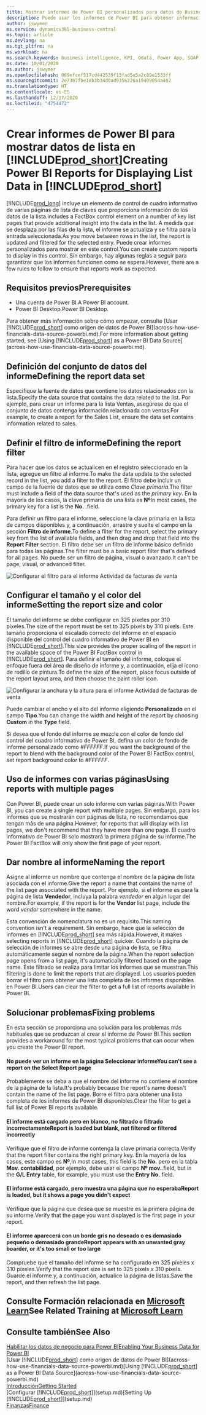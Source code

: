 ```yaml
---
title: Mostrar informes de Power BI personalizados para datos de Business Central | Documentos de Microsoft
description: Puede usar los informes de Power BI para obtener información adicional sobre los datos en las listas.
author: jswymer
ms.service: dynamics365-business-central
ms.topic: article
ms.devlang: na
ms.tgt_pltfrm: na
ms.workload: na
ms.search.keywords: business intelligence, KPI, Odata, Power App, SOAP, analysis
ms.date: 10/01/2020
ms.author: jswymer
ms.openlocfilehash: 069efcef517cd442539f13fad5e5a2c89e1533ff
ms.sourcegitcommit: 2e7307fbe1eb3b34d0ad9356226a19409054a402
ms.translationtype: HT
ms.contentlocale: es-ES
ms.lasthandoff: 12/17/2020
ms.locfileid: "4754472"
---
```

# <a name="creating-power-bi-reports-for-displaying-list-data-in-prod_short"></a><span data-ttu-id="e8361-103">Crear informes de Power BI para mostrar datos de lista en [!INCLUDE[prod_short](includes/prod_short.md)]</span><span class="sxs-lookup"><span data-stu-id="e8361-103">Creating Power BI Reports for Displaying List Data in [!INCLUDE[prod_short](includes/prod_short.md)]</span></span>

[!INCLUDE[prod_long](includes/prod_long.md)] <span data-ttu-id="e8361-104">incluye un elemento de control de cuadro informativo de varias páginas de lista de claves que proporciona información de los datos de la lista.</span><span class="sxs-lookup"><span data-stu-id="e8361-104">includes a FactBox control element on a number of key list pages that provide additional insight into the data in the list.</span></span> <span data-ttu-id="e8361-105">A medida que se desplaza por las filas de la lista, el informe se actualiza y se filtra para la entrada seleccionada.</span><span class="sxs-lookup"><span data-stu-id="e8361-105">As you move between rows in the list, the report is updated and filtered for the selected entry.</span></span> <span data-ttu-id="e8361-106">Puede crear informes personalizados para mostrar en este control.</span><span class="sxs-lookup"><span data-stu-id="e8361-106">You can create custom reports to display in this control.</span></span> <span data-ttu-id="e8361-107">Sin embargo, hay algunas reglas a seguir para garantizar que los informes funcionen como se espera.</span><span class="sxs-lookup"><span data-stu-id="e8361-107">However, there are a few rules to follow to ensure that reports work as expected.</span></span>  

## <a name="prerequisites"></a><span data-ttu-id="e8361-108">Requisitos previos</span><span class="sxs-lookup"><span data-stu-id="e8361-108">Prerequisites</span></span>

- <span data-ttu-id="e8361-109">Una cuenta de Power BI.</span><span class="sxs-lookup"><span data-stu-id="e8361-109">A Power BI account.</span></span>
- <span data-ttu-id="e8361-110">Power BI Desktop.</span><span class="sxs-lookup"><span data-stu-id="e8361-110">Power BI Desktop.</span></span>

<span data-ttu-id="e8361-111">Para obtener más información sobre cómo empezar, consulte [Usar [!INCLUDE[prod_short](includes/prod_short.md)] como origen de datos de Power BI](across-how-use-financials-data-source-powerbi.md).</span><span class="sxs-lookup"><span data-stu-id="e8361-111">For more information about getting started, see [Using [!INCLUDE[prod_short](includes/prod_short.md)] as a Power BI Data Source](across-how-use-financials-data-source-powerbi.md).</span></span>

## <a name="defining-the-report-data-set"></a><span data-ttu-id="e8361-112">Definición del conjunto de datos del informe</span><span class="sxs-lookup"><span data-stu-id="e8361-112">Defining the report data set</span></span>

<span data-ttu-id="e8361-113">Especifique la fuente de datos que contiene los datos relacionados con la lista.</span><span class="sxs-lookup"><span data-stu-id="e8361-113">Specify the data source that contains the data related to the list.</span></span> <span data-ttu-id="e8361-114">Por ejemplo, para crear un informe para la lista Ventas, asegúrese de que el conjunto de datos contenga información relacionada con ventas.</span><span class="sxs-lookup"><span data-stu-id="e8361-114">For example, to create a report for the Sales List, ensure the data set contains information related to sales.</span></span>  

## <a name="defining-the-report-filter"></a><span data-ttu-id="e8361-115">Definir el filtro de informe</span><span class="sxs-lookup"><span data-stu-id="e8361-115">Defining the report filter</span></span>

<span data-ttu-id="e8361-116">Para hacer que los datos se actualicen en el registro seleccionado en la lista, agregue un filtro al informe.</span><span class="sxs-lookup"><span data-stu-id="e8361-116">To make the data update to the selected record in the list, you add a filter to the report.</span></span> <span data-ttu-id="e8361-117">El filtro debe incluir un campo de la fuente de datos que se utiliza como *Clave primaria*.</span><span class="sxs-lookup"><span data-stu-id="e8361-117">The filter must include a field of the data source that's used as the *primary key*.</span></span> <span data-ttu-id="e8361-118">En la mayoría de los casos, la clave primaria de una lista es **Nº**</span><span class="sxs-lookup"><span data-stu-id="e8361-118">In most cases, the primary key for a list is the **No.**</span></span> <span data-ttu-id="e8361-119">.</span><span class="sxs-lookup"><span data-stu-id="e8361-119">field.</span></span>

<span data-ttu-id="e8361-120">Para definir un filtro para el informe, seleccione la clave primaria en la lista de campos disponibles y, a continuación, arrastre y suelte el campo en la sección **Filtro de informe**.</span><span class="sxs-lookup"><span data-stu-id="e8361-120">To define a filter for the report, select the primary key from the list of available fields, and then drag and drop that field into the **Report Filter** section.</span></span> <span data-ttu-id="e8361-121">El filtro debe ser un filtro de informe básico definido para todas las páginas.</span><span class="sxs-lookup"><span data-stu-id="e8361-121">The filter must be a basic report filter that's defined for all pages.</span></span> <span data-ttu-id="e8361-122">No puede ser un filtro de página, visual o avanzado.</span><span class="sxs-lookup"><span data-stu-id="e8361-122">It can't be page, visual, or advanced filter.</span></span>

![Configurar el filtro para el informe Actividad de facturas de venta](./media/across-how-use-powerbi-reports-factbox/financials-powerbi-report-filter-v3.png)

## <a name="setting-the-report-size-and-color"></a><span data-ttu-id="e8361-124">Configurar el tamaño y el color del informe</span><span class="sxs-lookup"><span data-stu-id="e8361-124">Setting the report size and color</span></span>

<span data-ttu-id="e8361-125">El tamaño del informe se debe configurar en 325 píxeles por 310 píxeles.</span><span class="sxs-lookup"><span data-stu-id="e8361-125">The size of the report must be set to 325 pixels by 310 pixels.</span></span> <span data-ttu-id="e8361-126">Este tamaño proporciona el escalado correcto del informe en el espacio disponible del control del cuadro informativo de Power BI en [!INCLUDE[prod_short](includes/prod_short.md)].</span><span class="sxs-lookup"><span data-stu-id="e8361-126">This size provides the proper scaling of the report in the available space of the Power BI FactBox control in [!INCLUDE[prod_short](includes/prod_short.md)].</span></span> <span data-ttu-id="e8361-127">Para definir el tamaño del informe, coloque el enfoque fuera del área de diseño de informe y, a continuación, elija el icono de rodillo de pintura.</span><span class="sxs-lookup"><span data-stu-id="e8361-127">To define the size of the report, place focus outside of the report layout area, and then choose the paint roller icon.</span></span>

![Configurar la anchura y la altura para el informe Actividad de facturas de venta](./media/across-how-use-powerbi-reports-factbox/financials-powerbi-report-sizing-v3.png)

<span data-ttu-id="e8361-129">Puede cambiar el ancho y el alto del informe eligiendo **Personalizado** en el campo **Tipo**.</span><span class="sxs-lookup"><span data-stu-id="e8361-129">You can change the width and height of the report by choosing **Custom** in the **Type** field.</span></span>

<span data-ttu-id="e8361-130">Si desea que el fondo del informe se mezcle con el color de fondo del control del cuadro informativo de Power BI, defina un color de fondo de informe personalizado como *#FFFFFF*.</span><span class="sxs-lookup"><span data-stu-id="e8361-130">If you want the background of the report to blend with the background color of the Power BI FactBox control, set report background color to *#FFFFFF*.</span></span> 

## <a name="using-reports-with-multiple-pages"></a><span data-ttu-id="e8361-131">Uso de informes con varias páginas</span><span class="sxs-lookup"><span data-stu-id="e8361-131">Using reports with multiple pages</span></span>

<span data-ttu-id="e8361-132">Con Power BI, puede crear un solo informe con varias páginas.</span><span class="sxs-lookup"><span data-stu-id="e8361-132">With Power BI, you can create a single report with multiple pages.</span></span> <span data-ttu-id="e8361-133">Sin embargo, para los informes que se mostrarán con páginas de lista, no recomendamos que tengan más de una página.</span><span class="sxs-lookup"><span data-stu-id="e8361-133">However, for reports that will display with list pages, we don't recommend that they have more than one page.</span></span> <span data-ttu-id="e8361-134">El cuadro informativo de Power BI solo mostrará la primera página de su informe.</span><span class="sxs-lookup"><span data-stu-id="e8361-134">The Power BI FactBox will only show the first page of your report.</span></span>

## <a name="naming-the-report"></a><span data-ttu-id="e8361-135">Dar nombre al informe</span><span class="sxs-lookup"><span data-stu-id="e8361-135">Naming the report</span></span>

<span data-ttu-id="e8361-136">Asigne al informe un nombre que contenga el nombre de la página de lista asociada con el informe.</span><span class="sxs-lookup"><span data-stu-id="e8361-136">Give the report a name that contains the name of the list page associated with the report.</span></span> <span data-ttu-id="e8361-137">Por ejemplo, si el informe es para la página de lista **Vendedor**, incluya la palabra *vendedor* en algún lugar del nombre.</span><span class="sxs-lookup"><span data-stu-id="e8361-137">For example, if the report is for the **Vendor** list page, include the word *vendor* somewhere in the name.</span></span>  

<span data-ttu-id="e8361-138">Esta convención de nomenclatura no es un requisito.</span><span class="sxs-lookup"><span data-stu-id="e8361-138">This naming convention isn't a requirement.</span></span> <span data-ttu-id="e8361-139">Sin embargo, hace que la selección de informes en [!INCLUDE[prod_short](includes/prod_short.md)] sea más rápida.</span><span class="sxs-lookup"><span data-stu-id="e8361-139">However, it makes selecting reports in [!INCLUDE[prod_short](includes/prod_short.md)] quicker.</span></span> <span data-ttu-id="e8361-140">Cuando la página de selección de informes se abre desde una página de lista, se filtra automáticamente según el nombre de la página.</span><span class="sxs-lookup"><span data-stu-id="e8361-140">When the report selection page opens from a list page, it's automatically filtered based on the page name.</span></span> <span data-ttu-id="e8361-141">Este filtrado se realiza para limitar los informes que se muestran.</span><span class="sxs-lookup"><span data-stu-id="e8361-141">This filtering is done to limit the reports that are displayed.</span></span> <span data-ttu-id="e8361-142">Los usuarios pueden borrar el filtro para obtener una lista completa de los informes disponibles en Power BI.</span><span class="sxs-lookup"><span data-stu-id="e8361-142">Users can clear the filter to get a full list of reports available in Power BI.</span></span>  

## <a name="fixing-problems"></a><span data-ttu-id="e8361-143">Solucionar problemas</span><span class="sxs-lookup"><span data-stu-id="e8361-143">Fixing problems</span></span>

<span data-ttu-id="e8361-144">En esta sección se proporciona una solución para los problemas más habituales que se produzcan al crear el informe de Power BI.</span><span class="sxs-lookup"><span data-stu-id="e8361-144">This section provides a workaround for the most typical problems that can occur when you create the Power BI report.</span></span>  

#### <a name="you-cant-see-a-report-on-the-select-report-page"></a><span data-ttu-id="e8361-145">No puede ver un informe en la página Seleccionar informe</span><span class="sxs-lookup"><span data-stu-id="e8361-145">You can't see a report on the Select Report page</span></span>

<span data-ttu-id="e8361-146">Probablemente se deba a que el nombre del informe no contiene el nombre de la página de la lista.</span><span class="sxs-lookup"><span data-stu-id="e8361-146">It's probably because the report's name doesn't contain the name of the list page.</span></span> <span data-ttu-id="e8361-147">Borre el filtro para obtener una lista completa de los informes de Power BI disponibles.</span><span class="sxs-lookup"><span data-stu-id="e8361-147">Clear the filter to get a full list of Power BI reports available.</span></span>  

#### <a name="report-is-loaded-but-blank-not-filtered-or-filtered-incorrectly"></a><span data-ttu-id="e8361-148">El informe está cargado pero en blanco, no filtrado o filtrado incorrectamente</span><span class="sxs-lookup"><span data-stu-id="e8361-148">Report is loaded but blank, not filtered or filtered incorrectly</span></span>

<span data-ttu-id="e8361-149">Verifique que el filtro de informe contenga la clave primaria correcta.</span><span class="sxs-lookup"><span data-stu-id="e8361-149">Verify that the report filter contains the right primary key.</span></span> <span data-ttu-id="e8361-150">En la mayoría de los casos, este campo es **Nº**,</span><span class="sxs-lookup"><span data-stu-id="e8361-150">In most cases, this field is the **No.**</span></span> <span data-ttu-id="e8361-151">pero en la tabla **Mov. contabilidad**, por ejemplo, debe usar el campo **Nº mov.**.</span><span class="sxs-lookup"><span data-stu-id="e8361-151">field, but in the **G/L Entry** table, for example, you must use the **Entry No.** field.</span></span>

#### <a name="report-is-loaded-but-it-shows-a-page-you-didnt-expect"></a><span data-ttu-id="e8361-152">El informe está cargado, pero muestra una página que no esperaba</span><span class="sxs-lookup"><span data-stu-id="e8361-152">Report is loaded, but it shows a page you didn't expect</span></span>

<span data-ttu-id="e8361-153">Verifique que la página que desea que se muestre es la primera página de su informe.</span><span class="sxs-lookup"><span data-stu-id="e8361-153">Verify that the page you want displayed is the first page in your report.</span></span>  

#### <a name="report-appears-with-an-unwanted-gray-boarder-or-its-too-small-or-too-large"></a><span data-ttu-id="e8361-154">El informe aparecerá con un borde gris no deseado o es demasiado pequeño o demasiado grande</span><span class="sxs-lookup"><span data-stu-id="e8361-154">Report appears with an unwanted gray boarder, or it's too small or too large</span></span>

<span data-ttu-id="e8361-155">Compruebe que el tamaño del informe se ha configurado en 325 píxeles x 310 píxeles.</span><span class="sxs-lookup"><span data-stu-id="e8361-155">Verify that the report size is set to 325 pixels x 310 pixels.</span></span> <span data-ttu-id="e8361-156">Guarde el informe y, a continuación, actualice la página de listas.</span><span class="sxs-lookup"><span data-stu-id="e8361-156">Save the report, and then refresh the list page.</span></span>  

## <a name="see-related-training-at-microsoft-learn"></a><span data-ttu-id="e8361-157">Consulte Formación relacionada en [Microsoft Learn](/learn/modules/configure-powerbi-excel-dynamics-365-business-central/index)</span><span class="sxs-lookup"><span data-stu-id="e8361-157">See Related Training at [Microsoft Learn](/learn/modules/configure-powerbi-excel-dynamics-365-business-central/index)</span></span>

## <a name="see-also"></a><span data-ttu-id="e8361-158">Consulte también</span><span class="sxs-lookup"><span data-stu-id="e8361-158">See Also</span></span>

[<span data-ttu-id="e8361-159">Habilitar los datos de negocio para Power BI</span><span class="sxs-lookup"><span data-stu-id="e8361-159">Enabling Your Business Data for Power BI</span></span>](admin-powerbi.md)  
<span data-ttu-id="e8361-160">[Usar [!INCLUDE[prod_short](includes/prod_short.md)] como origen de datos de Power BI](across-how-use-financials-data-source-powerbi.md)</span><span class="sxs-lookup"><span data-stu-id="e8361-160">[Using [!INCLUDE[prod_short](includes/prod_short.md)] as a Power BI Data Source](across-how-use-financials-data-source-powerbi.md)</span></span>  
[<span data-ttu-id="e8361-161">Introducción</span><span class="sxs-lookup"><span data-stu-id="e8361-161">Getting Started</span></span>](product-get-started.md)  
<span data-ttu-id="e8361-162">[Configurar [!INCLUDE[prod_short](includes/prod_short.md)]](setup.md)</span><span class="sxs-lookup"><span data-stu-id="e8361-162">[Setting Up [!INCLUDE[prod_short](includes/prod_short.md)]](setup.md)</span></span>  
[<span data-ttu-id="e8361-163">Finanzas</span><span class="sxs-lookup"><span data-stu-id="e8361-163">Finance</span></span>](finance.md)  
